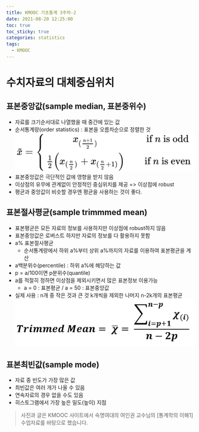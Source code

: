 ```yaml
---
title: KMOOC 기초통계 3주차-2
date: 2021-08-20 12:25:00
toc: true
toc_sticky: true
categories: statistics
tags:
  - KMOOC
---
```


# 수치자료의 대체중심위치

## 표본중앙값(sample median, 표본중위수)
- 자료를 크기순서대로 나열했을 때 중간에 있는 값
- 순서통계량(order statistics) : 표본을 오름차순으로 정렬한 것  
![](/assets/images/statistics/samplemedian.png)
- 표본중앙값은 극단적인 값에 영향을 받지 않음
- 이상점의 유무에 관계없이 안정적인 중심위치를 제공 => 이상점에 robust
- 평균과 중앙값이 비슷할 경우엔 평균을 사용하는 것이 좋다.

## 표본절사평균(sample trimmmed mean)  
- 표본평균은 모든 자료의 정보를 사용하지만 이상점에 robust하지 않음
- 표본중앙값은 로버스트 하지만 자료의 정보를 다 활용하지 못함
- a% 표본절사평균  
  - 순서통계량에서 하위 a%부터 상위 a%까지의 자료를 이용하여 표본평균을 계산
- a백분위수(percentile) : 하위 a%에 해당하는 값
- p = a/100이면 p분위수(quantile)
- a를 적절히 정하면 이상점을 제외시키면서 많은 표본정보 이용가능
  - a = 0 : 표본평균 / a = 50 : 표본중앙값
- 실제 사용 : n개 중 작은 것과 큰 것 k개씩을 제외한 나머지 n-2k개의 표본평균  
![](/assets/images/statistics/trimmedmean.jpg)

## 표본최빈값(sample mode)
- 자료 중 빈도가 가장 많은 값
- 최빈값은 여러 개가 나올 수 있음
- 연속자료의 경우 없을 수도 있음
- 히스토그램에서 가장 높은 밀도(높이) 지점

> 사진과 글은 KMOOC 사이트에서 숙명여대의 여인권 교수님의 [통계학의 이해1] 수업자료를 바탕으로 했습니다.  
